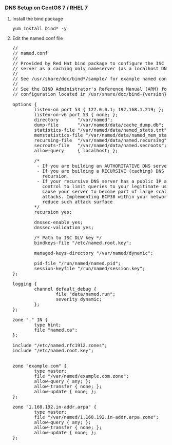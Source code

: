 <h3>DNS Setup on CentOS 7 / RHEL 7</h3>

<ol>
<li>Install the bind package</li>

<pre>
yum install bind* -y
</pre>

<li>Edit the named.conf file</li>

<pre>
//
// named.conf
//
// Provided by Red Hat bind package to configure the ISC BIND named(8) DNS
// server as a caching only nameserver (as a localhost DNS resolver only).
//
// See /usr/share/doc/bind*/sample/ for example named configuration files.
//
// See the BIND Administrator's Reference Manual (ARM) for details about the
// configuration located in /usr/share/doc/bind-{version}/Bv9ARM.html

options {
        listen-on port 53 { 127.0.0.1; 192.168.1.219; };
        listen-on-v6 port 53 { none; };
        directory       "/var/named";
        dump-file       "/var/named/data/cache_dump.db";
        statistics-file "/var/named/data/named_stats.txt";
        memstatistics-file "/var/named/data/named_mem_stats.txt";
        recursing-file  "/var/named/data/named.recursing";
        secroots-file   "/var/named/data/named.secroots";
        allow-query     { localhost; };

        /*
         - If you are building an AUTHORITATIVE DNS server, do NOT enable recursion.
         - If you are building a RECURSIVE (caching) DNS server, you need to enable
           recursion.
         - If your recursive DNS server has a public IP address, you MUST enable access
           control to limit queries to your legitimate users. Failing to do so will
           cause your server to become part of large scale DNS amplification
           attacks. Implementing BCP38 within your network would greatly
           reduce such attack surface
        */
        recursion yes;

        dnssec-enable yes;
        dnssec-validation yes;

        /* Path to ISC DLV key */
        bindkeys-file "/etc/named.root.key";

        managed-keys-directory "/var/named/dynamic";

        pid-file "/run/named/named.pid";
        session-keyfile "/run/named/session.key";
};

logging {
        channel default_debug {
                file "data/named.run";
                severity dynamic;
        };
};

zone "." IN {
        type hint;
        file "named.ca";
};

include "/etc/named.rfc1912.zones";
include "/etc/named.root.key";


zone "example.com" {
        type master;
        file "/var/named/example.com.zone";
        allow-query { any; };
        allow-transfer { none; };
        allow-update { none; };
};

zone "1.168.192.in-addr.arpa" {
        type master;
        file "/var/named/1.168.192.in-addr.arpa.zone";
        allow-query { any; };
        allow-transfer { none; };
        allow-update { none; };
};
</pre>

</ol>
